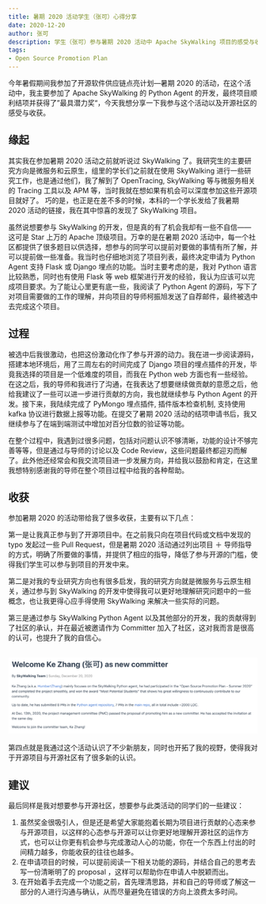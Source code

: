 ```yaml
---
title: 暑期 2020 活动学生（张可）心得分享
date: 2020-12-20
author: 张可
description: 学生（张可）参与暑期 2020 活动中 Apache SkyWalking 项目的感受与收获
tags:
- Open Source Promotion Plan 
---
```


今年暑假期间我参加了开源软件供应链点亮计划—暑期 2020 的活动，在这个活动中，我主要参加了 Apache SkyWalking 的 Python Agent 的开发，最终项目顺利结项并获得了”最具潜力奖“，今天我想分享一下我参与这个活动以及开源社区的感受与收获。  

##  缘起

其实我在参加暑期 2020 活动之前就听说过 SkyWalking 了。我研究生的主要研究方向是微服务和云原生，组里的学长们之前就在使用 SkyWalking 进行一些研究工作，也是通过他们，我了解到了 OpenTracing, SkyWalking 等与微服务相关的 Tracing 工具以及 APM 等，当时我就在想如果有机会可以深度参加这些开源项目就好了。 巧的是，也正是在差不多的时候，本科的一个学长发给了我暑期 2020 活动的链接，我在其中惊喜的发现了 SkyWalking 项目。

虽然说想要参与 SkyWalking 的开发，但是真的有了机会我却有一些不自信——这可是 Star 上万的 Apache 顶级项目。万幸的是在暑期 2020 活动中，每一个社区都提供了很多题目以供选择，想参与的同学可以提前对要做的事情有所了解，并可以提前做一些准备。我当时也仔细地浏览了项目列表，最终决定申请为 Python Agent 支持 Flask 或 Django 埋点的功能。当时主要考虑的是，我对 Python 语言比较熟悉，同时也有使用 Flask 等 web 框架进行开发的经验，我认为应该可以完成项目要求。为了能让心里更有底一些，我阅读了 Python Agent 的源码，写下了对项目需要做的工作的理解，并向项目的导师柯振旭发送了自荐邮件，最终被选中去完成这个项目。

## 过程

被选中后我很激动，也把这份激动化作了参与开源的动力。我在进一步阅读源码，搭建本地环境后，用了三周左右的时间完成了 Django 项目的埋点插件的开发，毕竟我选择的项目是一个低难度的项目，而我在 Python web 方面也有一些经验。在这之后，我的导师和我进行了沟通，在我表达了想要继续做贡献的意愿之后，他给我建议了一些可以进一步进行贡献的方向，我也就继续参与 Python Agent 的开发。接下来，我陆续完成了 PyMongo 埋点插件, 插件版本检查机制, 支持使用 kafka 协议进行数据上报等功能。在提交了暑期 2020 活动的结项申请书后，我又继续参与了在端到端测试中增加对百分位数的验证等功能。

在整个过程中，我遇到过很多问题，包括对问题认识不够清晰，功能的设计不够完善等等，但是通过与导师的讨论以及 Code Review，这些问题最终都迎刃而解了。此外他还经常会和我交流项目进一步发展方向，并给我以鼓励和肯定，在这里我想特别感谢我的导师在整个项目过程中给我的各种帮助。

## 收获

参加暑期 2020 的活动带给我了很多收获，主要有以下几点：

第一是让我真正参与到了开源项目中。在之前我只向在项目代码或文档中发现的 typo 发起过一些 Pull Request，但是暑期 2020 活动通过列出项目 ＋ 导师指导的方式，明确了所要做的事情，并提供了相应的指导，降低了参与开源的门槛，使得我们学生可以参与到项目的开发中来。

第二是对我的专业研究方向也有很多启发，我的研究方向就是微服务与云原生相关，通过参与到 SkyWalking 的开发中使得我可以更好地理解研究问题中的一些概念，也让我更得心应手得使用 SkyWalking 来解决一些实际的问题。

第三是通过参与 SkyWalking Python Agent 以及其他部分的开发，我的贡献得到了社区的承认，并在最近被邀请作为 Committer 加入了社区，这对我而言是很高的认可，也提升了我的自信心。

​	![committer](committer.png)

第四点就是我通过这个活动认识了不少新朋友，同时也开拓了我的视野，使得我对于开源项目与开源社区有了很多新的认识。

## 建议

最后同样是我对想要参与开源社区，想要参与此类活动的同学们的一些建议：

1. 虽然奖金很吸引人，但是还是希望大家能抱着长期为项目进行贡献的心态来参与开源项目，以这样的心态参与开源可以让你更好地理解开源社区的运作方式，也可以让你更有机会参与完成激动人心的功能，你在一个东西上付出的时间精力越多，你能收获的往往也越多。
2. 在申请项目的时候，可以提前阅读一下相关功能的源码，并结合自己的思考去写一份清晰明了的 proposal ，这样可以帮助你在申请人中脱颖而出。
3. 在开始着手去完成一个功能之前，首先理清思路，并和自己的导师或了解这一部分的人进行沟通与确认，从而尽量避免在错误的方向上浪费太多时间。

